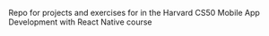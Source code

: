 Repo for projects and exercises for in the Harvard CS50 Mobile App Development with React Native course